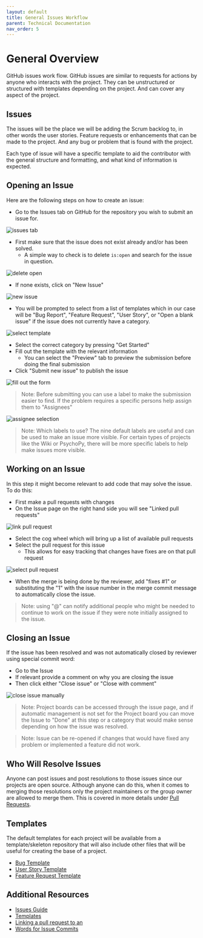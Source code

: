 ```yaml
---
layout: default
title: General Issues Workflow
parent: Technical Documentation
nav_order: 5
---
```


# General Overview

GitHub issues work flow. GitHub issues are similar to requests for actions by anyone who interacts
with the project. They can be unstructured or structured with templates depending on the
project. And can cover any aspect of the project.

## Issues

The issues will be the place we will be adding the Scrum backlog to, in other words the user
stories. Feature requests or enhancements that can be made to the project. And any bug or problem
that is found with the project.

Each type of issue will have a specific template to aid the contributor with the general structure
and formatting, and what kind of information is expected.

## Opening an Issue

Here are the following steps on how to create an issue:

- Go to the Issues tab on GitHub for the repository you wish to submit an issue for.

![issues tab](https://raw.githubusercontent.com/NDCLab/wiki/gh-pages/docs/_assets/general_issues_workflow/issues_tab.png)

- First make sure that the issue does not exist already and/or has been solved.
  - A simple way to check is to delete `is:open` and search for the issue in question.

![delete open](https://raw.githubusercontent.com/NDCLab/wiki/gh-pages/docs/_assets/general_issues_workflow/delete_open.png)

- If none exists, click on "New Issue"

![new issue](https://raw.githubusercontent.com/NDCLab/wiki/gh-pages/docs/_assets/general_issues_workflow/new_issue.png)

- You will be prompted to select from a list of templates which in our case will be "Bug Report",
	"Feature Request", "User Story", or "Open a blank issue" if the issue does not currently have a
	category.

![select template](https://raw.githubusercontent.com/NDCLab/wiki/gh-pages/docs/_assets/general_issues_workflow/select_template.png)

- Select the correct category by pressing "Get Started"
- Fill out the template with the relevant information
  - You can select the "Preview" tab to preview the submission before doing the final submission
- Click "Submit new issue" to publish the issue

![fill out the form](https://raw.githubusercontent.com/NDCLab/wiki/gh-pages/docs/_assets/general_issues_workflow/fill_out_form.png)

> Note: Before submitting you can use a label to make the submission easier to find. If the problem
> requires a specific persons help assign them to "Assignees"

![assignee selection](https://raw.githubusercontent.com/NDCLab/wiki/gh-pages/docs/_assets/general_issues_workflow/assignee_selection.png)

> Note: Which labels to use? The nine default labels are useful and can be used to make an issue
> more visible. For certain types of projects like the Wiki or PsychoPy, there will be more specific
> labels to help make issues more visible.

## Working on an Issue

In this step it might become relevant to add code that may solve the issue. To do this:

- First make a pull requests with changes
- On the Issue page on the right hand side you will see "Linked pull requests"

![link pull request](https://raw.githubusercontent.com/NDCLab/wiki/gh-pages/docs/_assets/general_issues_workflow/link_pull_request.png)

- Select the cog wheel which will bring up a list of available pull requests
- Select the pull request for this issue
  - This allows for easy tracking that changes have fixes are on that pull request

![select pull request](https://raw.githubusercontent.com/NDCLab/wiki/gh-pages/docs/_assets/general_issues_workflow/select_pull_request.png)

- When the merge is being done by the reviewer, add "fixes #1" or substituting the "1" with the
	issue number in the merge commit message to automatically close the issue.

> Note: using "@" can notify additional people who might be needed to continue to work on the issue
> if they were note initially assigned to the issue.

## Closing an Issue

If the issue has been resolved and was not automatically closed by reviewer using special commit
word:

- Go to the Issue
- If relevant provide a comment on why you are closing the issue
- Then click either "Close issue" or "Close with comment"

![close issue manually](https://raw.githubusercontent.com/NDCLab/wiki/gh-pages/docs/_assets/general_issues_workflow/close_issue.png)

> Note: Project boards can be accessed through the issue page, and if automatic management is not
> set for the Project board you can move the Issue to "Done" at this step or a category that would
> make sense depending on how the issue was resolved.

> Note: Issue can be re-opened if changes that would have fixed any problem or implemented a feature
> did not work.

## Who Will Resolve Issues

Anyone can post issues and post resolutions to those issues since our projects are open source.
Although anyone can do this, when it comes to merging those resolutions only the project maintainers
or the group owner are allowed to merge them. This is covered in more details under [Pull
Requests](#).

## Templates

The default templates for each project will be available from a template/skeleton repository that
will also include other files that will be useful for creating the base of a project.

- [Bug Template](#)
- [User Story Template](#)
- [Feature Request Template](#)

## Additional Resources

- [Issues Guide](https://guides.github.com/features/issues/)
- [Templates](https://github.com/stevemao/github-issue-templates)
- [Linking a pull request to
	an](https://docs.github.com/en/free-pro-team@latest/github/managing-your-work-on-github/linking-a-pull-request-to-an-issue)
- [Words for Issue
	Commits](https://docs.github.com/en/free-pro-team@latest/github/managing-your-work-on-github/linking-a-pull-request-to-an-issue#linking-a-pull-request-to-an-issue-using-a-keyword)
